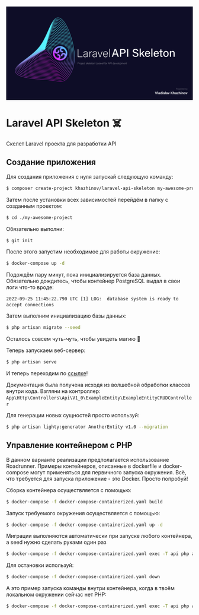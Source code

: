 
<p align="center"><img src="/art/header.png" alt="Social Card of Laravel API Skeleton"></p>

# Laravel API Skeleton ☠️

Скелет Laravel проекта для разработки API

## Создание приложения

Для создания приложения с нуля запускай следующую команду:

```bash
$ composer create-project khazhinov/laravel-api-skeleton my-awesome-project
```

Затем после установки всех зависимостей перейдём в папку с созданным проектом:

```bash
$ cd ./my-awesome-project
```

Обязательно выполни:
```bash
$ git init
```

После этого запустим необходимое для работы окружение:

```bash
$ docker-compose up -d
```

Подождём пару минут, пока инициализируется база данных. Обязательно дождитесь, чтобы контейнер PostgreSQL выдал в свои логи что-то вроде:

```log
2022-09-25 11:45:22.790 UTC [1] LOG:  database system is ready to accept connections
```

Затем выполним инициализацию базы данных:
```bash
$ php artisan migrate --seed
```

Осталось совсем чуть-чуть, чтобы увидеть магию 🌃

Теперь запускаем веб-сервер:

```bash
$ php artisan serve
```

И теперь переходим по [ссылке](http://127.0.0.1:8000/fly-docs/latest)!

Документация была получена исходя из волшебной обработки классов внутри кода. Взгляни на контроллер: ```App\Http\Controllers\Api\V1_0\ExampleEntity\ExampleEntityCRUDController```

Для генерации новых сущностей просто используй:

```bash
$ php artisan lighty:generator AnotherEntity v1.0 --migration
```

## Управление контейнером с PHP

В данном варианте реализации предполагается использование Roadrunner. Примеры контейнеров, описанные в dockerfile и docker-compose могут применяться для первичного запуска окружения. Всё, что требуется для запуска приложение - это Docker. Просто попробуй!

Сборка контейнера осуществляется с помощью:

```bash
$ docker-compose -f docker-compose-containerized.yaml build
```

Запуск требуемого окружения осуществляется с помощью:

```bash
$ docker-compose -f docker-compose-containerized.yaml up -d
```

Миграции выполняются автоматически при запуске любого контейнера, а seed нужно сделать руками один раз

```bash
$ docker-compose -f docker-compose-containerized.yaml exec -T api php artisan db:seed
```

Для остановки используй:

```bash
$ docker-compose -f docker-compose-containerized.yaml down
```

А это пример запуска команды внутри контейнера, когда в твоём локальном окружении сейчас нет PHP:

```bash
$ docker-compose -f docker-compose-containerized.yaml exec -T api php artisan migrate:refresh --seed
```
